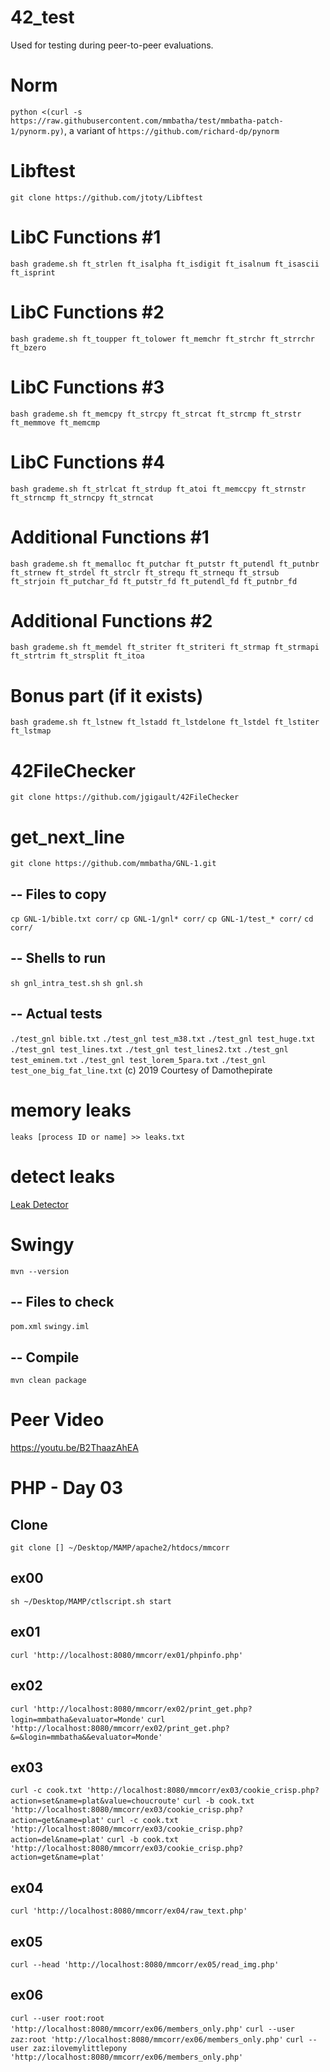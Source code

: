 # 42_test
Used for testing during peer-to-peer evaluations.

# Norm
`python <(curl -s https://raw.githubusercontent.com/mmbatha/test/mmbatha-patch-1/pynorm.py)`, a variant of `https://github.com/richard-dp/pynorm`

# Libftest
`git clone https://github.com/jtoty/Libftest`

# LibC Functions #1
`bash grademe.sh ft_strlen ft_isalpha ft_isdigit ft_isalnum ft_isascii ft_isprint`

# LibC Functions #2
`bash grademe.sh ft_toupper ft_tolower ft_memchr ft_strchr ft_strrchr ft_bzero`

# LibC Functions #3
`bash grademe.sh ft_memcpy ft_strcpy ft_strcat ft_strcmp ft_strstr ft_memmove ft_memcmp`

# LibC Functions #4
`bash grademe.sh ft_strlcat ft_strdup ft_atoi ft_memccpy ft_strnstr ft_strncmp ft_strncpy ft_strncat`

# Additional Functions #1
`bash grademe.sh ft_memalloc ft_putchar ft_putstr ft_putendl ft_putnbr ft_strnew ft_strdel ft_strclr ft_strequ ft_strnequ ft_strsub ft_strjoin ft_putchar_fd ft_putstr_fd ft_putendl_fd ft_putnbr_fd`

# Additional Functions #2
`bash grademe.sh ft_memdel ft_striter ft_striteri ft_strmap ft_strmapi ft_strtrim ft_strsplit ft_itoa`

# Bonus part (if it exists)
`bash grademe.sh ft_lstnew ft_lstadd ft_lstdelone ft_lstdel ft_lstiter ft_lstmap`

# 42FileChecker
`git clone https://github.com/jgigault/42FileChecker`

# get_next_line
`git clone https://github.com/mmbatha/GNL-1.git`
## -- Files to copy
`cp GNL-1/bible.txt corr/`
`cp GNL-1/gnl* corr/`
`cp GNL-1/test_* corr/`
`cd corr/`
## -- Shells to run
`sh gnl_intra_test.sh`
`sh gnl.sh`
## -- Actual tests
`./test_gnl bible.txt`
`./test_gnl test_m38.txt`
`./test_gnl test_huge.txt`
`./test_gnl test_lines.txt`
`./test_gnl test_lines2.txt`
`./test_gnl test_eminem.txt`
`./test_gnl test_lorem_5para.txt`
`./test_gnl test_one_big_fat_line.txt`
(c) 2019 Courtesy of Damothepirate

# memory leaks
`leaks [process ID or name] >> leaks.txt`

# detect leaks
[Leak Detector](leak_detector_c)

# Swingy
`mvn --version`
## -- Files to check 
`pom.xml`
`swingy.iml`
## -- Compile
`mvn clean package`

# Peer Video
https://youtu.be/B2ThaazAhEA

# PHP - Day 03
## Clone
`git clone [] ~/Desktop/MAMP/apache2/htdocs/mmcorr`
## ex00
`sh ~/Desktop/MAMP/ctlscript.sh start`
## ex01
`curl 'http://localhost:8080/mmcorr/ex01/phpinfo.php'`
## ex02
`curl 'http://localhost:8080/mmcorr/ex02/print_get.php?login=mmbatha&evaluator=Monde'`
`curl 'http://localhost:8080/mmcorr/ex02/print_get.php?&=&login=mmbatha&&evaluator=Monde'`
## ex03
`curl -c cook.txt 'http://localhost:8080/mmcorr/ex03/cookie_crisp.php?action=set&name=plat&value=choucroute'`
`curl -b cook.txt 'http://localhost:8080/mmcorr/ex03/cookie_crisp.php?action=get&name=plat'`
`curl -c cook.txt 'http://localhost:8080/mmcorr/ex03/cookie_crisp.php?action=del&name=plat'`
`curl -b cook.txt 'http://localhost:8080/mmcorr/ex03/cookie_crisp.php?action=get&name=plat'`
## ex04
`curl 'http://localhost:8080/mmcorr/ex04/raw_text.php'`
## ex05
`curl --head 'http://localhost:8080/mmcorr/ex05/read_img.php'`
## ex06
`curl --user root:root 'http://localhost:8080/mmcorr/ex06/members_only.php'`
`curl --user zaz:root 'http://localhost:8080/mmcorr/ex06/members_only.php'`
`curl --user zaz:ilovemylittlepony 'http://localhost:8080/mmcorr/ex06/members_only.php'`
